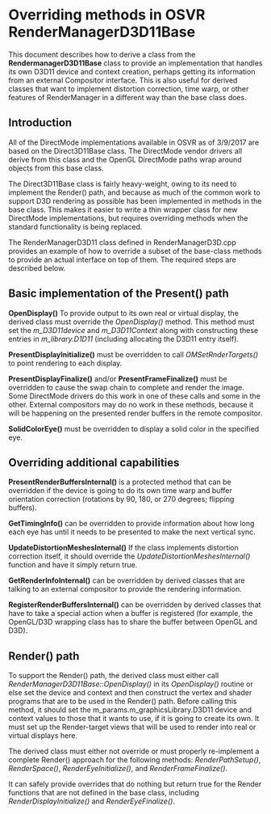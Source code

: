 # Overriding methods in OSVR RenderManagerD3D11Base

This document describes how to derive a class from the **RendermanagerD3D11Base** class to provide an implementation that handles its own D3D11 device and context creation, perhaps getting its information from an external Compositor interface.  This is also useful for derived classes that want to implement distortion correction, time warp, or other features of RenderManager in a different way than the base class does.

## Introduction

All of the DirectMode implementations available in OSVR as of 3/9/2017 are based on the Direct3D11Base class.  The DirectMode vendor drivers all derive from this class and the OpenGL DirectMode paths wrap around objects from this base class.

The Direct3D11Base class is fairly heavy-weight, owing to its need to implement the Render() path, and because as much of the common work to support D3D rendering as possible has been implemented in methods in the base class.  This makes it easier to write a thin wrapper class for new DirectMode implementations, but requires overriding methods when the standard functionality is being replaced.

The RenderManagerD3D11 class defined in RenderManagerD3D.cpp provides an example of how to override a subset of the base-class methods to provide an actual interface on top of them.  The required steps are described below.

## Basic implementation of the Present() path

**OpenDisplay()** To provide output to its own real or virtual display, the derived class must override the *OpenDisplay()* method.  This method must set the *m_D3D11device* and *m_D3D11Context* along with constructing these entries in *m_library.D1D11* (including allocating the D3D11 entry itself).

**PresentDisplayInitialize()** must be overridden to call *OMSetRnderTargets()* to point rendering to each display.

**PresentDisplayFinalize()** and/or **PresentFrameFinalize()** must be overridden to cause the swap chain to complete and render the image.  Some DirectMode drivers do this work in one of these calls and some in the other.  External compositors may do no work in these methods, because it will be happening on the presented render buffers in the remote compositor.

**SolidColorEye()** must be overridden to display a solid color in the specified eye.

## Overriding additional capabilities

**PresentRenderBuffersInternal()** is a protected method that can be overridden if the device is going to do its own time warp and buffer orientation correction (rotations by 90, 180, or 270 degrees; flipping buffers).

**GetTimingInfo()** can be overridden to provide information about how long each eye has until it needs to be presented to make the next vertical sync.

**UpdateDistortionMeshesInternal()** If the class implements distortion correction itself, it should override the *UpdateDistortionMeshesInternal()* function and have it simply return true.

**GetRenderInfoInternal()** can be overridden by derived classes that are talking to an external compositor to provide the rendering information.

**RegisterRenderBuffersInternal()** can be overridden by derived classes that have to take a special action when a buffer is registered (for example, the OpenGL/D3D wrapping class has to share the buffer between OpenGL and D3D).

## Render() path

To support the Render() path, the derived class must either call *RenderManagerD3D11Base::OpenDisplay()* in its *OpenDisplay()* routine or else set the device and context and then construct the vertex and shader programs that are to be used in the Render() path.  Before calling this method, it should set the m_params.m_graphicsLibrary.D3D11 device and context values to those that it wants to use, if it is going to create its own.  It must set up the Render-target views that will be used to render into real or virtual displays here.

The derived class must either not override or must properly re-implement a complete Render() approach for the following methods: *RenderPathSetup()*, *RenderSpace()*, *RenderEyeInitialize()*, and *RenderFrameFinalize()*.

It can safely provide overrides that do nothing but return true for the Render functions that are not defined in the base class, including *RenderDisplayInitialize()* and *RenderEyeFinalize()*.

